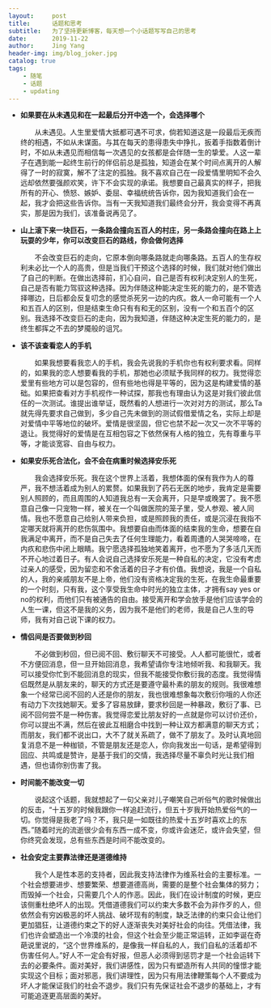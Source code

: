 ```yaml
---
layout:     post
title:      话题和思考
subtitle:   为了坚持更新博客，每天想一个小话题写写自己的思考
date:       2019-11-22
author:     Jing Yang
header-img: img/blog_joker.jpg
catalog: true
tags:
    - 随笔
    - 话题	
    - updating
---
```


* **如果要在从未遇见和在一起最后分开中选一个，会选择哪个**

  &emsp;&emsp;从未遇见。人生里爱情大抵都可遇不可求，倘若知道这是一段最后无疾而终的相遇，不如从未谋面。与其在每天的患得患失中挣扎，扳着手指数着倒计时，不如从未遇见而相信每一次遇见的女孩都是会伴随一生的挚爱。人这一辈子在遇到能一起终生前行的伴侣前总是孤独，知道会在某个时间点离开的人解得了一时的寂寞，解不了注定的孤独。我不喜欢自己在一段爱情里明知不会久远却依然要强颜欢笑，许下不会实现的承诺。我想要自己最真实的样子，把我所有的开心、愤怒、嫉妒、委屈、幸福统统告诉你，因为我知道我们会在一起，我才会把这些告诉你。当有一天我知道我们最终会分开，我会变得不再真实，那是因为我们，该准备说再见了。

* **山上滚下来一块巨石，一条路会撞向五百人的村庄，另一条路会撞向在路上上玩耍的少年，你可以改变巨石的路线，你会做何选择**

  &emsp;&emsp;不会改变巨石的走向，它原本倒向哪条路就走向哪条路。五百人的生存权利未必比一个人的高贵，但是当我们干预这个选择的时候，我们就对他们做出了自己的判断。在做出选择前，扪心自问，自己是否有权利决定别人的生死，自己是否有能力驾驭这种选择。因为伴随这种能决定生死的能力的，是不管选择哪边，日后都会反复叨念的感觉杀死另一边的内疚。救人一命可能有一个人和五百人的区别，但是结束生命只有有和无的区别，没有一个和五百个的区别。我选择不改变巨石的走向，因为我知道，伴随这种决定生死的能力的，是终生都挥之不去的梦魇般的诅咒。

* **该不该查看恋人的手机**

  &emsp;&emsp;如果我想要看我恋人的手机，我会先说我的手机你也有权利要求看。同样的，如果我的恋人想要看我的手机，那她也必须赋予我同样的权力。我觉得恋爱里有些地方可以是包容的，但有些地也得是平等的，因为这是构建爱情的基础。如果把查看对方手机视作一种试探，那我也有理由认为这是对我们彼此信任的一次测试。谁提出谁举证，既然看的人想进行一次对对方的测试，那么Ta就先得先要求自己做到，多少自己先未做到的测试假借爱情之名，实际上却是对爱情中平等地位的破坏。爱情是很坚固，但它也禁不起一次又一次不平等的退让。我觉得好的爱情是在互相包容之下依然保有人格的独立，先有尊重与平等，才能谈宽容、自由与权力。

* **如果安乐死合法化，会不会在病重时候选择安乐死**

  &emsp;&emsp;我会选择安乐死。我在这个世界上活着，我想体面的保有我作为人的尊严，我不想活着成为别人的累赘。如果我到了药石无医的地步，我肯定是需要别人照顾的，而且周围的人知道我总有一天会离开，只是早或晚罢了。我不愿意自己像一只宠物一样，被关在一个叫做医院的笼子里，受人参观、被人同情。我也不愿意自己给别人带来负担，或是照顾我的责任，或是沉浸在我指不定哪天就将离开的悲伤氛围中。我想要自由而体面的结束我的生命，想要在自我满足中离开，而不是自己失去了任何生理能力，看着周遭的人哭哭啼啼，在内疚和悲伤中闭上眼睛。我宁愿选择孤独地笑着离开，也不愿为了多活几天而不开心地过着日子。有人会说自己选择安乐死是一种自私的决定，它没有考虑过亲人的感受，因为留恋和不舍活着的日子才有价值。我想说，我是一个自私的人，我的亲戚朋友不是上帝，他们没有资格决定我的生死，在我生命最重要的一个时刻，只有我，这个享受我生命中时光的独立主体，才拥有say yes or no的权利，而他们只有被通告的自由。接受离开和学会放手是他们应该学会的人生一课，但这不是我的义务，因为我不是他们的老师，我是自己人生的导师，我有对自己说下课的权力。

* **情侣间是否要做到秒回**

  &emsp;&emsp;不必做到秒回，但已阅不回、敷衍聊天不可接受。人人都可能很忙，或者不方便回消息，但一旦开始回消息，我希望请你专注地倾听我、和我聊天。我可以接受你忙到不能回消息的现实，但我不能接受你敷衍我的态度。我觉得情侣既然是从朋友来的，聊天的方式还是要遵守最朴素的朋友的规则。我很难想象一个经常已阅不回的人还是你的朋友，我也很难想象每次敷衍你哦的人你还有动力下次找她聊天。爱多了容易放肆，要求秒回是一种暴政，敷衍了事、已阅不回何尝不是一种伤害。我觉得恋爱比朋友好的一点就是你可以讨价还价，你可以提出不满，然后在彼此互相磨合中找到一种让双方都满意的聊天方式；而朋友，我们都不说出口，大不了就关系疏了，做不了朋友了。及时认真地回复消息不是一种枷锁，不管是朋友还是恋人，你向我发出一句话，是希望得到回应、共鸣或是赞许，是基于我们的交情，我选择尽量不辜负时光让我们相遇，但也请你别伤害了我。

* **时间能不能改变一切**

  &emsp;&emsp;说起这个话题，我就想起了一句父亲对儿子嘲笑自己听俗气的歌时候做出的反击，“十五岁的时候我跟你一样追赶流行，但五十岁我开始热爱俗气的一切。你觉得是我老了吗？不，我只是一如既往的热爱十五岁时喜欢上的东西。”随着时光的流逝很少会有东西一成不变，你或许会迷茫，或许会失望，但你终究会发现，总有些东西是时间不能改变的。

* **社会安定主要靠法律还是道德维持**

  &emsp;&emsp;我个人是性本恶的支持者，因此我支持法律作为维系社会的主要标准。一个社会想要进步、想要繁荣、想要道德高尚，需要的是整个社会集体的努力；而毁掉一个社会，只需要几个人的作恶。因此，我们在设计制度的时候，更应该侧重杜绝坏人的出现。凭借道德我们可以约束大多数不会为非作歹的人，但依然会有穷凶极恶的坏人挑战、破坏现有的制度，缺乏法律的约束只会让他们更加猖狂，让道德约束之下的好人逐渐丧失对美好社会的向往。凭借法律，我们也许会塑造出一个冷漠的社会，但这个社会至少能正常运转，正如李诞在奇葩说里说的，“这个世界维系的，是像我一样自私的人，我们自私的活着却不伤害任何人。”好人不一定会有好报，但恶人必须得到惩罚才是一个社会运转下去的必要条件。面对美好，我们讲感性，因为只有塑造所有人共同的憧憬才能实现这个目标；面对邪恶，我们讲理性，因为只有用法律鞭策每个人不要成为坏人才能保证我们的社会不退步。我们只有先保证社会不退步的基础上，才有可能追逐更高层面的美好。